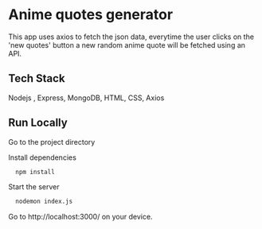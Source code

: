 
# Anime quotes generator

This app uses axios to fetch the json data, everytime the user clicks on the 'new quotes' button a new random anime quote will be fetched using an API.


## Tech Stack

 Nodejs , Express, MongoDB, HTML, CSS, Axios


## Run Locally

Go to the project directory

Install dependencies

```bash
  npm install
```

Start the server

```bash
  nodemon index.js
```

Go to http://localhost:3000/ on your device.



